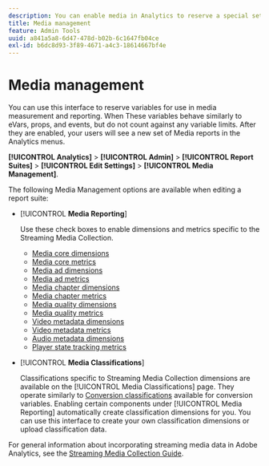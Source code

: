```yaml
---
description: You can enable media in Analytics to reserve a special set of Media Solution Variables for use in measurement and reporting.
title: Media management
feature: Admin Tools
uuid: a841a5a8-6d47-478d-b02b-6c1647fb04ce
exl-id: b6dc8d93-3f89-4671-a4c3-18614667bf4e
---
```

# Media management

You can use this interface to reserve variables for use in media measurement and reporting. When These variables behave similarly to eVars, props, and events, but do not count against any variable limits. After they are enabled, your users will see a new set of Media reports in the Analytics menus.

**[!UICONTROL Analytics]** > **[!UICONTROL Admin]** > **[!UICONTROL Report Suites]** > **[!UICONTROL Edit Settings]** > **[!UICONTROL Media Management]**.

The following Media Management options are available when editing a report suite:

* [!UICONTROL **Media Reporting**]

  Use these check boxes to enable dimensions and metrics specific to the Streaming Media Collection.

  * [Media core dimensions](/help/components/dimensions/sm-core.md)
  * [Media core metrics](/help/components/metrics/sm-core.md)
  * [Media ad dimensions](/help/components/dimensions/sm-ads.md)
  * [Media ad metrics](/help/components/metrics/sm-ads.md)
  * [Media chapter dimensions](/help/components/dimensions/sm-chapters.md)
  * [Media chapter metrics](/help/components/metrics/sm-chapters.md)
  * [Media quality dimensions](/help/components/dimensions/sm-quality.md)
  * [Media quality metrics](/help/components/metrics/sm-quality.md)
  * [Video metadata dimensions](/help/components/dimensions/sm-video-metadata.md)
  * [Video metadata metrics](/help/components/metrics/sm-video-metadata.md)
  * [Audio metadata dimensions](/help/components/dimensions/sm-audio-metadata.md)
  * [Player state tracking metrics](/help/components/metrics/sm-player-state.md)

* [!UICONTROL **Media Classifications**]

  Classifications specific to Streaming Media Collection dimensions are available on the [!UICONTROL Media Classifications] page. They operate similarly to [Conversion classifications](/help/admin/admin/c-manage-report-suites/c-edit-report-suites/conversion-var-admin/conversion-classifications.md) available for conversion variables. Enabling certain components under [!UICONTROL Media Reporting] automatically create classification dimensions for you. You can use this interface to create your own classification dimensions or upload classification data.

For general information about incorporating streaming media data in Adobe Analytics, see the [Streaming Media Collection Guide](https://experienceleague.adobe.com/en/docs/media-analytics/using/media-overview).
